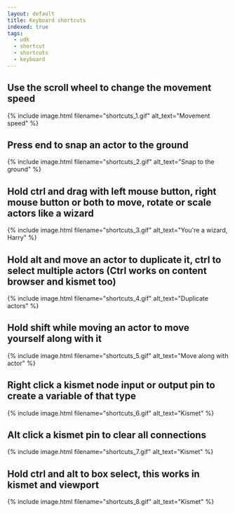 ```yaml
---
layout: default
title: Keyboard shortcuts
indexed: true
tags:
  - udk
  - shortcut
  - shortcuts
  - keyboard
---
```

## Use the scroll wheel to change the movement speed
{% include image.html filename="shortcuts_1.gif" alt_text="Movement speed" %}

## Press end to snap an actor to the ground
{% include image.html filename="shortcuts_2.gif" alt_text="Snap to the ground" %}

## Hold ctrl and drag with left mouse button, right mouse button or both to move, rotate or scale actors like a wizard
{% include image.html filename="shortcuts_3.gif" alt_text="You're a wizard, Harry" %}

## Hold alt and move an actor to duplicate it, ctrl to select multiple actors (Ctrl works on content browser and kismet too)
{% include image.html filename="shortcuts_4.gif" alt_text="Duplicate actors" %}

## Hold shift while moving an actor to move yourself along with it
{% include image.html filename="shortcuts_5.gif" alt_text="Move along with actor" %}

## Right click a kismet node input or output pin to create a variable of that type
{% include image.html filename="shortcuts_6.gif" alt_text="Kismet" %}

## Alt click a kismet pin to clear all connections
{% include image.html filename="shortcuts_7.gif" alt_text="Kismet" %}

## Hold ctrl and alt to box select, this works in kismet and viewport
{% include image.html filename="shortcuts_8.gif" alt_text="Kismet" %}
